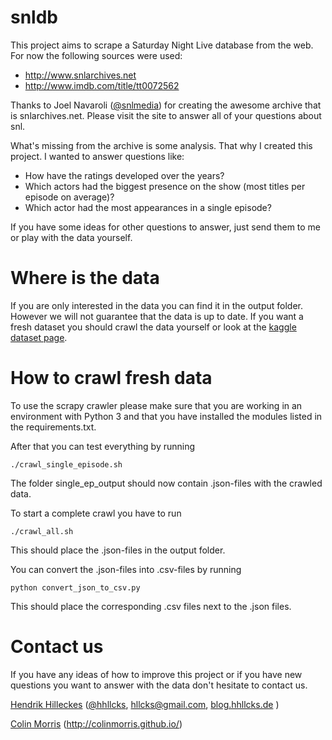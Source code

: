 # snldb
This project aims to scrape a Saturday Night Live database from the web. For now the following sources were used:

  * http://www.snlarchives.net
  * http://www.imdb.com/title/tt0072562
 
Thanks to Joel Navaroli ([@snlmedia](https://twitter.com/snlmedia)) for creating the awesome archive that is snlarchives.net. Please visit the site to answer all of your questions about snl.

What's missing from the archive is some analysis. That why I created this project. I wanted to answer questions like:

  * How have the ratings developed over the years?
  * Which actors had the biggest presence on the show (most titles per episode on average)?
  * Which actor had the most appearances in a single episode?

If you have some ideas for other questions to answer, just send them to me or play with the data yourself.

# Where is the data
If you are only interested in the data you can find it in the output folder. However we will not guarantee that the data is up to date. If you want a fresh dataset you should crawl the data yourself or look at the [kaggle dataset page](https://www.kaggle.com/hhllcks/snldb).

# How to crawl fresh data
To use the scrapy crawler please make sure that you are working in an environment with Python 3 and that you have installed the modules listed in the requirements.txt.

After that you can test everything by running 
```shell
./crawl_single_episode.sh
```
The folder single_ep_output should now contain .json-files with the crawled data.

To start a complete crawl you have to run
```shell
./crawl_all.sh
```
This should place the .json-files in the output folder.

You can convert the .json-files into .csv-files by running
```shell
python convert_json_to_csv.py
```
This should place the corresponding .csv files next to the .json files.

# Contact us

If you have any ideas of how to improve this project or if you have new questions you want to answer with the data don't hesitate to contact us.

[Hendrik Hilleckes](https://github.com/hhllcks) ([@hhllcks](http://www.twitter.com/hhllcks), [hllcks@gmail.com](hhllcks@gmail.com), [blog.hhllcks.de](https://blog.hhllcks.de) )

[Colin Morris](https://github.com/colinmorris) (http://colinmorris.github.io/)
